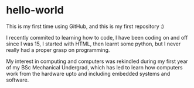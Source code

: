 # hello-world
This is my first time using GitHub, and this is my first repository :)

I recently commited to learning how to code, I have been coding on and off since I was 15, I started with HTML, then learnt some python, but I never really had a proper grasp on programming.

My interest in computing and computers was rekindled during my first year of my BSc Mechanical Undergrad, which has led to learn how computers work from the hardware upto and including embedded systems and software.
